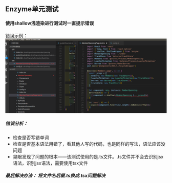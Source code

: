 ## Enzyme单元测试

#### 使用shallow浅渲染进行测试时一直提示错误
错误示例：
![TSlint检查ts文件语法不通过](./TSlint检查ts文件语法不通过.png)

##### 错误分析：
- 检查是否写错单词
- 检查是否基本语法用错了，看其他人写的代码，也是同样的写法，语法应该没问题
- 晃眼发现了问题的根本——该测试使用的是.ts文件。.ts文件并不会去识别jsx语法，识别jsx语法，需要使用tsx文件
##### 最后解决办法： 将文件名后缀.ts换成.tsx问题解决

